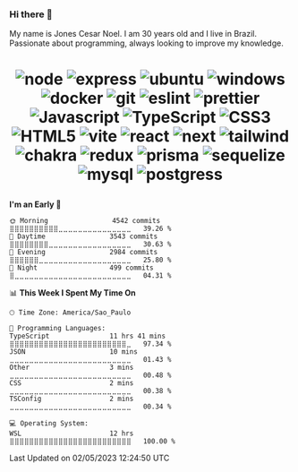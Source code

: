 ### Hi there 👋

My name is Jones Cesar Noel. I am 30 years old and I live in Brazil.
Passionate about programming, always looking to improve my knowledge.


<h1 align="center">
 
 ![node](https://img.shields.io/badge/Node.js-339933?style=for-the-badge&logo=nodedotjs&logoColor=white)
 ![express](https://img.shields.io/badge/Express.js-000000?style=for-the-badge&logo=express&logoColor=white)
 ![ubuntu](https://img.shields.io/badge/Ubuntu-E95420?style=for-the-badge&logo=ubuntu&logoColor=white)
 ![windows](https://img.shields.io/badge/Windows-0078D6?style=for-the-badge&logo=windows&logoColor=white)
 ![docker](https://img.shields.io/badge/Docker-2496ED?style=for-the-badge&logo=docker&logoColor=white)
 ![git](https://img.shields.io/badge/GIT-E44C30?style=for-the-badge&logo=git&logoColor=white)
 ![eslint](https://img.shields.io/badge/eslint-3A33D1?style=for-the-badge&logo=eslint&logoColor=white)
 ![prettier](https://img.shields.io/badge/prettier-1A2C34?style=for-the-badge&logo=prettier&logoColor=F7BA3E)
 ![Javascript](https://img.shields.io/badge/JavaScript-323330?style=for-the-badge&logo=javascript&logoColor=F7DF1E)
 ![TypeScript](https://img.shields.io/badge/TypeScript-007ACC?style=for-the-badge&logo=typescript&logoColor=white)
 ![CSS3](https://img.shields.io/badge/CSS3-1572B6?style=for-the-badge&logo=css3&logoColor=white)
 ![HTML5](https://img.shields.io/badge/HTML5-E34F26?style=for-the-badge&logo=html5&logoColor=white)
 ![vite](https://img.shields.io/badge/Vite-B73BFE?style=for-the-badge&logo=vite&logoColor=FFD62E)
 ![react](https://img.shields.io/badge/React-20232A?style=for-the-badge&logo=react&logoColor=61DAFB)
 ![next](https://img.shields.io/badge/next.js-000000?style=for-the-badge&logo=nextdotjs&logoColor=white)
 ![tailwind](https://img.shields.io/badge/Tailwind_CSS-38B2AC?style=for-the-badge&logo=tailwind-css&logoColor=white)
 ![chakra](https://img.shields.io/badge/Chakra--UI-319795?style=for-the-badge&logo=chakra-ui&logoColor=white)
 ![redux](https://img.shields.io/badge/Redux-593D88?style=for-the-badge&logo=redux&logoColor=white)
 ![prisma](https://img.shields.io/badge/Prisma-3982CE?style=for-the-badge&logo=Prisma&logoColor=white)
 ![sequelize](https://img.shields.io/badge/Sequelize-52B0E7?style=for-the-badge&logo=Sequelize&logoColor=white)
 ![mysql](https://img.shields.io/badge/MySQL-005C84?style=for-the-badge&logo=mysql&logoColor=white)
 ![postgress](https://img.shields.io/badge/PostgreSQL-316192?style=for-the-badge&logo=postgresql&logoColor=white)
 
</h1>


<!--START_SECTION:waka-->
**I'm an Early 🐤** 

```text
🌞 Morning                4542 commits        ⣿⣿⣿⣿⣿⣿⣿⣿⣿⣿⣀⣀⣀⣀⣀⣀⣀⣀⣀⣀⣀⣀⣀⣀⣀   39.26 % 
🌆 Daytime                3543 commits        ⣿⣿⣿⣿⣿⣿⣿⣿⣀⣀⣀⣀⣀⣀⣀⣀⣀⣀⣀⣀⣀⣀⣀⣀⣀   30.63 % 
🌃 Evening                2984 commits        ⣿⣿⣿⣿⣿⣿⣀⣀⣀⣀⣀⣀⣀⣀⣀⣀⣀⣀⣀⣀⣀⣀⣀⣀⣀   25.80 % 
🌙 Night                  499 commits         ⣿⣀⣀⣀⣀⣀⣀⣀⣀⣀⣀⣀⣀⣀⣀⣀⣀⣀⣀⣀⣀⣀⣀⣀⣀   04.31 % 
```


📊 **This Week I Spent My Time On** 

```text
🕑︎ Time Zone: America/Sao_Paulo

💬 Programming Languages: 
TypeScript               11 hrs 41 mins      ⣿⣿⣿⣿⣿⣿⣿⣿⣿⣿⣿⣿⣿⣿⣿⣿⣿⣿⣿⣿⣿⣿⣿⣿⣀   97.34 % 
JSON                     10 mins             ⣀⣀⣀⣀⣀⣀⣀⣀⣀⣀⣀⣀⣀⣀⣀⣀⣀⣀⣀⣀⣀⣀⣀⣀⣀   01.43 % 
Other                    3 mins              ⣀⣀⣀⣀⣀⣀⣀⣀⣀⣀⣀⣀⣀⣀⣀⣀⣀⣀⣀⣀⣀⣀⣀⣀⣀   00.48 % 
CSS                      2 mins              ⣀⣀⣀⣀⣀⣀⣀⣀⣀⣀⣀⣀⣀⣀⣀⣀⣀⣀⣀⣀⣀⣀⣀⣀⣀   00.38 % 
TSConfig                 2 mins              ⣀⣀⣀⣀⣀⣀⣀⣀⣀⣀⣀⣀⣀⣀⣀⣀⣀⣀⣀⣀⣀⣀⣀⣀⣀   00.34 % 

💻 Operating System: 
WSL                      12 hrs              ⣿⣿⣿⣿⣿⣿⣿⣿⣿⣿⣿⣿⣿⣿⣿⣿⣿⣿⣿⣿⣿⣿⣿⣿⣿   100.00 % 
```


 Last Updated on 02/05/2023 12:24:50 UTC
<!--END_SECTION:waka-->
